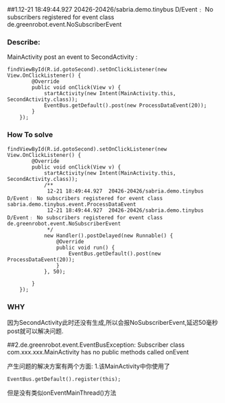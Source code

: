 ##1.12-21 18:49:44.927  20426-20426/sabria.demo.tinybus D/Event﹕ No subscribers registered for event class de.greenrobot.event.NoSubscriberEvent

### Describe:

MainActivity post an event to SecondActivity :

    findViewById(R.id.gotoSecond).setOnClickListener(new View.OnClickListener() {
            @Override
            public void onClick(View v) {
                startActivity(new Intent(MainActivity.this, SecondActivity.class));
                EventBus.getDefault().post(new ProcessDataEvent(20));
            }
        });
        
        
        
        
 
### How To solve

    findViewById(R.id.gotoSecond).setOnClickListener(new View.OnClickListener() {
            @Override
            public void onClick(View v) {
                startActivity(new Intent(MainActivity.this, SecondActivity.class));
                /**
                 12-21 18:49:44.927  20426-20426/sabria.demo.tinybus D/Event﹕ No subscribers registered for event class sabria.demo.tinybus.event.ProcessDataEvent
                 12-21 18:49:44.927  20426-20426/sabria.demo.tinybus D/Event﹕ No subscribers registered for event class de.greenrobot.event.NoSubscriberEvent
                 */
                new Handler().postDelayed(new Runnable() {
                    @Override
                    public void run() {
                        EventBus.getDefault().post(new ProcessDataEvent(20));
                    }
                }, 50);

            }
        });
        
        
### WHY

因为SecondActivity此时还没有生成,所以会报NoSubscriberEvent,延迟50毫秒post就可以解决问题.




##2.de.greenrobot.event.EventBusException: Subscriber class com.xxx.xxx.MainActivity 
has no public methods called onEvent

产生问题的解决方案有两个方面:
1.该MainActivity中你使用了

    EventBus.getDefault().register(this);
    
但是没有类似onEventMainThread()方法    












